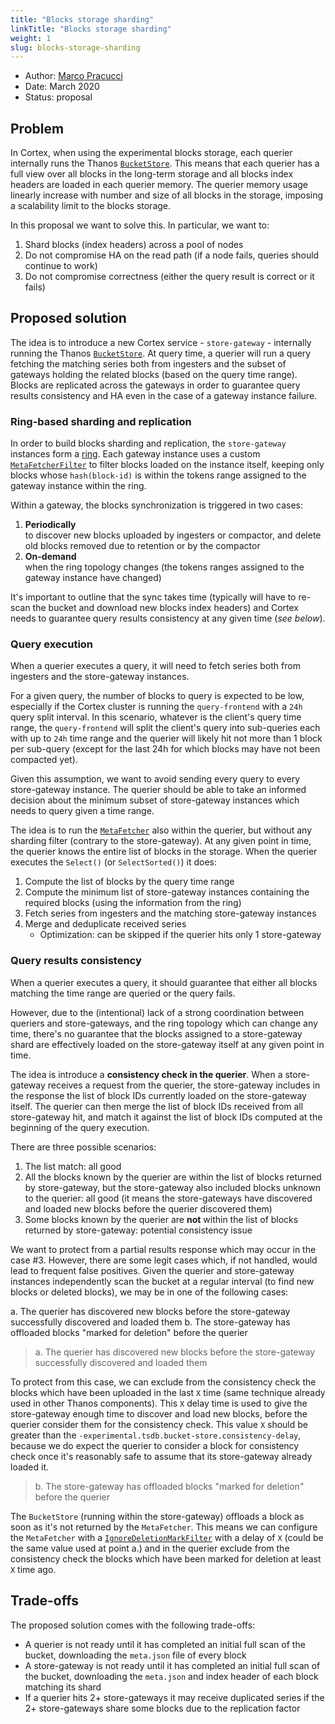 ```yaml
---
title: "Blocks storage sharding"
linkTitle: "Blocks storage sharding"
weight: 1
slug: blocks-storage-sharding
---
```


- Author: [Marco Pracucci](https://github.com/pracucci)
- Date: March 2020
- Status: proposal

## Problem

In Cortex, when using the experimental blocks storage, each querier internally runs the Thanos [`BucketStore`](https://github.com/thanos-io/thanos/blob/master/pkg/store/bucket.go). This means that each querier has a full view over all blocks in the long-term storage and all blocks index headers are loaded in each querier memory. The querier memory usage linearly increase with number and size of all blocks in the storage, imposing a scalability limit to the blocks storage.

In this proposal we want to solve this. In particular, we want to:

1. Shard blocks (index headers) across a pool of nodes
2. Do not compromise HA on the read path (if a node fails, queries should continue to work)
3. Do not compromise correctness (either the query result is correct or it fails)

## Proposed solution

The idea is to introduce a new Cortex service - `store-gateway` - internally running the Thanos [`BucketStore`](https://github.com/thanos-io/thanos/blob/master/pkg/store/bucket.go). At query time, a querier will run a query fetching the matching series both from ingesters and the subset of gateways holding the related blocks (based on the query time range). Blocks are replicated across the gateways in order to guarantee query results consistency and HA even in the case of a gateway instance failure.

### Ring-based sharding and replication

In order to build blocks sharding and replication, the `store-gateway` instances form a [ring](../architecture.md#the-hash-ring). Each gateway instance uses a custom [`MetaFetcherFilter`](https://github.com/thanos-io/thanos/blob/master/pkg/block/fetcher.go#L108) to filter blocks loaded on the instance itself, keeping only blocks whose `hash(block-id)` is within the tokens range assigned to the gateway instance within the ring.

Within a gateway, the blocks synchronization is triggered in two cases:

1. **Periodically**<br />
   to discover new blocks uploaded by ingesters or compactor, and delete old blocks removed due to retention or by the compactor
2. **On-demand**<br/>
   when the ring topology changes (the tokens ranges assigned to the gateway instance have changed)

It's important to outline that the sync takes time (typically will have to re-scan the bucket and download new blocks index headers) and Cortex needs to guarantee query results consistency at any given time (_see below_).

### Query execution

When a querier executes a query, it will need to fetch series both from ingesters and the store-gateway instances.

For a given query, the number of blocks to query is expected to be low, especially if the Cortex cluster is running the `query-frontend` with a `24h` query split interval. In this scenario, whatever is the client's query time range, the `query-frontend` will split the client's query into sub-queries each with up to `24h` time range and the querier will likely hit not more than 1 block per sub-query (except for the last 24h for which blocks may have not been compacted yet).

Given this assumption, we want to avoid sending every query to every store-gateway instance. The querier should be able to take an informed decision about the minimum subset of store-gateway instances which needs to query given a time range.

The idea is to run the [`MetaFetcher`](https://github.com/thanos-io/thanos/blob/master/pkg/block/fetcher.go#L127) also within the querier, but without any sharding filter (contrary to the store-gateway). At any given point in time, the querier knows the entire list of blocks in the storage. When the querier executes the `Select()` (or `SelectSorted()`) it does:

1. Compute the list of blocks by the query time range
2. Compute the minimum list of store-gateway instances containing the required blocks (using the information from the ring)
3. Fetch series from ingesters and the matching store-gateway instances
4. Merge and deduplicate received series
   - Optimization: can be skipped if the querier hits only 1 store-gateway

### Query results consistency

When a querier executes a query, it should guarantee that either all blocks matching the time range are queried or the query fails.

However, due to the (intentional) lack of a strong coordination between queriers and store-gateways, and the ring topology which can change any time, there's no guarantee that the blocks assigned to a store-gateway shard are effectively loaded on the store-gateway itself at any given point in time.

The idea is introduce a **consistency check in the querier**. When a store-gateway receives a request from the querier, the store-gateway includes in the response the list of block IDs currently loaded on the store-gateway itself. The querier can then merge the list of block IDs received from all store-gateway hit, and match it against the list of block IDs computed at the beginning of the query execution.

There are three possible scenarios:

1. The list match: all good
2. All the blocks known by the querier are within the list of blocks returned by store-gateway, but the store-gateway also included blocks unknown to the querier: all good (it means the store-gateways have discovered and loaded new blocks before the querier discovered them)
3. Some blocks known by the querier are **not** within the list of blocks returned by store-gateway: potential consistency issue

We want to protect from a partial results response which may occur in the case #3. However, there are some legit cases which, if not handled, would lead to frequent false positives. Given the querier and store-gateway instances independently scan the bucket at a regular interval (to find new blocks or deleted blocks), we may be in one of the following cases:

a. The querier has discovered new blocks before the store-gateway successfully discovered and loaded them
b. The store-gateway has offloaded blocks "marked for deletion" before the querier

> a. The querier has discovered new blocks before the store-gateway successfully discovered and loaded them

To protect from this case, we can exclude from the consistency check the blocks which have been uploaded in the last `X` time (same technique already used in other Thanos components). This `X` delay time is used to give the store-gateway enough time to discover and load new blocks, before the querier consider them for the consistency check. This value `X` should be greater than the `-experimental.tsdb.bucket-store.consistency-delay`, because we do expect the querier to consider a block for consistency check once it's reasonably safe to assume that its store-gateway already loaded it.

> b. The store-gateway has offloaded blocks "marked for deletion" before the querier

The `BucketStore` (running within the store-gateway) offloads a block as soon as it's not returned by the `MetaFetcher`. This means we can configure the `MetaFetcher` with a [`IgnoreDeletionMarkFilter`](https://github.com/thanos-io/thanos/blob/4bd19b16a752e9ceb1836c21d4156bdeb517fe50/pkg/block/fetcher.go#L648) with a delay of `X` (could be the same value used at point a.) and in the querier exclude from the consistency check the blocks which have been marked for deletion at least `X` time ago.

## Trade-offs

The proposed solution comes with the following trade-offs:

- A querier is not ready until it has completed an initial full scan of the bucket, downloading the `meta.json` file of every block
- A store-gateway is not ready until it has completed an initial full scan of the bucket, downloading the `meta.json` and index header of each block matching its shard
- If a querier hits 2+ store-gateways it may receive duplicated series if the 2+ store-gateways share some blocks due to the replication factor

